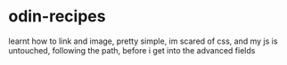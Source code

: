 # odin-recipes
learnt how to link and image, pretty simple, im scared of css, and my js is untouched, following the path, before i get into the advanced fields
